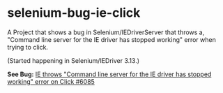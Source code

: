 # selenium-bug-ie-click
A Project that shows a bug in Selenium/IEDriverServer that throws a,
"Command line server for the IE driver has stopped working"
error when trying to click.

(Started happening in Selenium/IEDriver 3.13.)

**See Bug:** [IE throws "Command line server for the IE driver has stopped working" error on Click #6085](https://github.com/SeleniumHQ/selenium/issues/6085)
